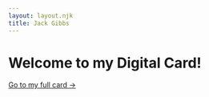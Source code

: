 ```yaml
---
layout: layout.njk
title: Jack Gibbs
---
```


# Welcome to my Digital Card!

[Go to my full card →](./site-john/)
